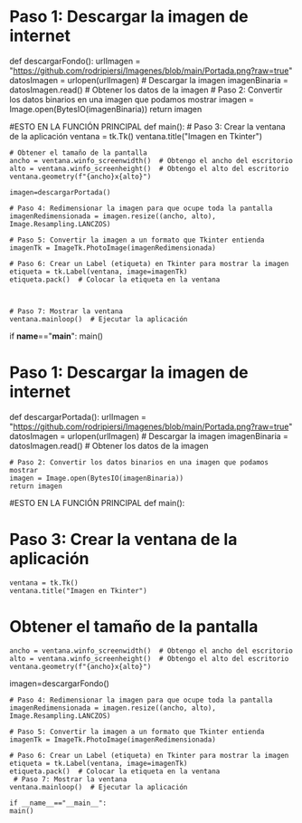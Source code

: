 
# Paso 1: Descargar la imagen de internet
def descargarFondo():
    urlImagen = "https://github.com/rodripiersi/Imagenes/blob/main/Portada.png?raw=true"
    datosImagen = urlopen(urlImagen)  # Descargar la imagen
    imagenBinaria = datosImagen.read()  # Obtener los datos de la imagen
    # Paso 2: Convertir los datos binarios en una imagen que podamos mostrar
    imagen = Image.open(BytesIO(imagenBinaria))
    return imagen

#ESTO EN LA FUNCIÓN PRINCIPAL
def main():
    # Paso 3: Crear la ventana de la aplicación
    ventana = tk.Tk()
    ventana.title("Imagen en Tkinter")


    # Obtener el tamaño de la pantalla
    ancho = ventana.winfo_screenwidth()  # Obtengo el ancho del escritorio
    alto = ventana.winfo_screenheight()  # Obtengo el alto del escritorio
    ventana.geometry(f"{ancho}x{alto}")

    imagen=descargarPortada()

    # Paso 4: Redimensionar la imagen para que ocupe toda la pantalla
    imagenRedimensionada = imagen.resize((ancho, alto), Image.Resampling.LANCZOS)

    # Paso 5: Convertir la imagen a un formato que Tkinter entienda
    imagenTk = ImageTk.PhotoImage(imagenRedimensionada)

    # Paso 6: Crear un Label (etiqueta) en Tkinter para mostrar la imagen
    etiqueta = tk.Label(ventana, image=imagenTk)
    etiqueta.pack()  # Colocar la etiqueta en la ventana



    # Paso 7: Mostrar la ventana
    ventana.mainloop()  # Ejecutar la aplicación
if __name__=="__main__":
    main()

 # Paso 1: Descargar la imagen de internet
def descargarPortada():
    urlImagen = "https://github.com/rodripiersi/Imagenes/blob/main/Portada.png?raw=true"
    datosImagen = urlopen(urlImagen)  # Descargar la imagen
    imagenBinaria = datosImagen.read()  # Obtener los datos de la imagen

    # Paso 2: Convertir los datos binarios en una imagen que podamos mostrar
    imagen = Image.open(BytesIO(imagenBinaria))
    return imagen

   #ESTO EN LA FUNCIÓN PRINCIPAL
    def main():
 # Paso 3: Crear la ventana de la aplicación
    ventana = tk.Tk()
    ventana.title("Imagen en Tkinter")

# Obtener el tamaño de la pantalla
    ancho = ventana.winfo_screenwidth()  # Obtengo el ancho del escritorio
    alto = ventana.winfo_screenheight()  # Obtengo el alto del escritorio
    ventana.geometry(f"{ancho}x{alto}")
  imagen=descargarFondo()

    # Paso 4: Redimensionar la imagen para que ocupe toda la pantalla
    imagenRedimensionada = imagen.resize((ancho, alto), Image.Resampling.LANCZOS)

    # Paso 5: Convertir la imagen a un formato que Tkinter entienda
    imagenTk = ImageTk.PhotoImage(imagenRedimensionada)

    # Paso 6: Crear un Label (etiqueta) en Tkinter para mostrar la imagen
    etiqueta = tk.Label(ventana, image=imagenTk)
    etiqueta.pack()  # Colocar la etiqueta en la ventana
     # Paso 7: Mostrar la ventana
    ventana.mainloop()  # Ejecutar la aplicación

    if __name__=="__main__":
    main()
    
